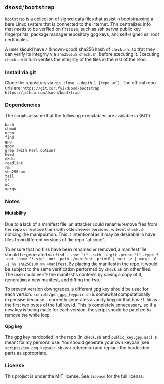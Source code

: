 ## `dsosd/bootstrap`

`bootstrap` is a collection of signed data files that assist in bootstrapping a bare Linux system that is connected to the internet. This centralizes info that *needs* to be verified on first use, such as ssh server public key fingerprints, package manager repository gpg keys, and self-signed ssl root certificates.

A user should have a (known-good) sha256 hash of `check.sh`, so that they can verify its integrity via `sha256sum check.sh`, before executing it. Executing `check.sh` in turn verifies the integrity of the files in the rest of the repo.

### Install via git
Clone the repository via `git clone --depth 1 {repo url}`. The official repo urls are:
`https://git.xor.fyi/dsosd/bootstrap`
`https://github.com/dsosd/bootstrap`

### Dependencies
The scripts assume that the following executables are available in `$PATH`.

```
bash
chmod
echo
find
gpg
gpgv
grep (with Perl option)
head
mkdir
readlink
rm
sha256sum
tail
tr
wc
xargs
```

### Notes
#### Mutability
Due to a lack of a manifest file, an attacker could rename/remove files from the repo or replace them with older/newer versions, without `check.sh` noticing the manipulation. This is intentional as it may be desirable to have files from different versions of the repo "at once".

To ensure that no files have been renamed or removed, a manifest file should be generated via `find . -not "(" -path ./.git -prune ")" -type f -not -name "*.sig" -not -path ./manifest -print0 | sort -z | xargs -0 -I %% sha256sum %% >manifest`. By placing the manifest in the repo, it would be subject to the same verification performed by `check.sh` on other files. The user could verify the manifest's contents by saving a copy of it, generating a new manifest, and diffing the two.

To prevent version downgrades, a different gpg key should be used for each version. `scripts/gen_gpg_keypair.sh` is somewhat computationally expensive because it currently generates a vanity keypair that has `2f 00` as the first two bytes of the full key id. This is completely unnecessary, so if a new key is being made for each version, the script should be patched to remove the while loop.

#### Gpg key
The gpg key hardcoded in the repo (in `check.sh` and `public_key.gpg.asc`) is meant for my personal use. You should generate your own keypair (see `scripts/gen_gpg_keypair.sh` as a reference) and replace the hardcoded parts as appropriate.

### License
This project is under the MIT license. See `license` for the full license.
